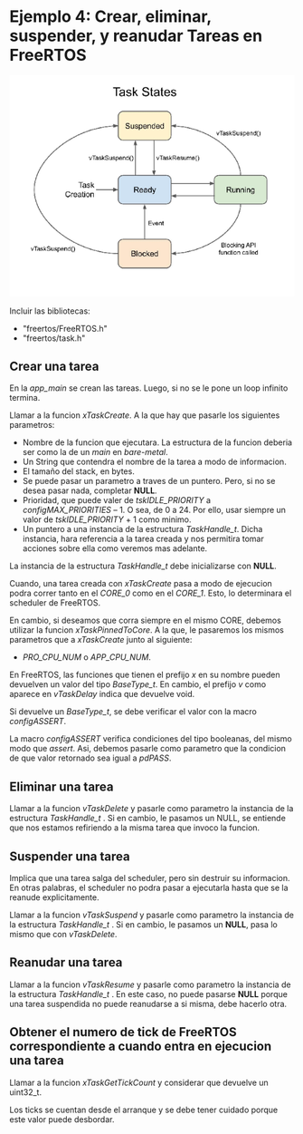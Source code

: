 # Ejemplo 4: Crear, eliminar, suspender, y reanudar Tareas en FreeRTOS

![Tareas](/ej4-tareas/tareas.png "Tareas")

Incluir las bibliotecas:

- "freertos/FreeRTOS.h"
- "freertos/task.h"

## Crear una tarea

En la _app_main_ se crean las tareas. Luego, si no se le pone un loop infinito termina.

Llamar a la funcion _xTaskCreate_. A la que hay que pasarle los siguientes parametros:

- Nombre de la funcion que ejecutara. La estructura de la funcion deberia ser como la de un _main_ en _bare-metal_.
- Un String que contendra el nombre de la tarea a modo de informacion.
- El tamaño del stack, en bytes.
- Se puede pasar un parametro a traves de un puntero. Pero, si no se desea pasar nada, completar **NULL**.
- Prioridad, que puede valer de _tskIDLE_PRIORITY_ a _configMAX_PRIORITIES_ – 1. O sea, de 0 a 24. Por ello, usar siempre un valor de _tskIDLE_PRIORITY_ + 1 como minimo.
- Un puntero a una instancia de la estructura _TaskHandle_t_. Dicha instancia, hara referencia a la tarea creada y nos permitira tomar acciones sobre ella como veremos mas adelante.

La instancia de la estructura _TaskHandle_t_ debe inicializarse con **NULL**.

Cuando, una tarea creada con _xTaskCreate_ pasa a modo de ejecucion podra correr tanto en el _CORE_0_ como en el _CORE_1_. Esto, lo determinara el scheduler de FreeRTOS.

En cambio, si deseamos que corra siempre en el mismo CORE, debemos utilizar la funcion _xTaskPinnedToCore_. A la que, le pasaremos los mismos parametros que a _xTaskCreate_ junto al siguiente:

- _PRO_CPU_NUM_ o _APP_CPU_NUM_.

En FreeRTOS, las funciones que tienen el prefijo _x_ en su nombre pueden devuelven un valor del tipo _BaseType_t_. En cambio, el prefijo _v_ como aparece en _vTaskDelay_ indica que devuelve void.

Si devuelve un _BaseType_t_, se debe verificar el valor con la macro _configASSERT_.

La macro _configASSERT_ verifica condiciones del tipo booleanas, del mismo modo que _assert_. Asi, debemos pasarle como parametro que la condicion de que valor retornado sea igual a _pdPASS_.

## Eliminar una tarea

Llamar a la funcion _vTaskDelete_ y pasarle como parametro la instancia de la estructura _TaskHandle_t_ . Si en cambio, le pasamos un NULL, se entiende que nos estamos refiriendo a la misma tarea que invoco la funcion.

## Suspender una tarea

Implica que una tarea salga del scheduler, pero sin destruir su informacion. En otras palabras, el scheduler no podra pasar a ejecutarla hasta que se la reanude explicitamente.

Llamar a la funcion _vTaskSuspend_ y pasarle como parametro la instancia de la estructura _TaskHandle_t_ . Si en cambio, le pasamos un **NULL**, pasa lo mismo que con _vTaskDelete_.

## Reanudar una tarea

Llamar a la funcion _vTaskResume_ y pasarle como parametro la instancia de la estructura _TaskHandle_t_ . En este caso, no puede pasarse **NULL** porque una tarea suspendida no puede reanudarse a si misma, debe hacerlo otra.

## Obtener el numero de tick de FreeRTOS correspondiente a cuando entra en ejecucion una tarea

Llamar a la funcion _xTaskGetTickCount_ y considerar que devuelve un uint32_t.

Los ticks se cuentan desde el arranque y se debe tener cuidado porque este valor puede desbordar.
